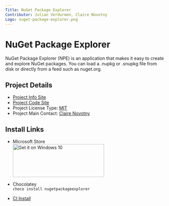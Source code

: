 ```yaml
---
Title: NuGet Package Explorer
Contributor: Julian Verdurmen, Claire Novotny
Logo: nuget-package-explorer.png
---
```


# NuGet Package Explorer

NuGet Package Explorer (NPE) is an application that makes it easy to create and explore NuGet packages. You can load a .nupkg or .snupkg file from disk or directly from a feed such as nuget.org.

## Project Details
* [Project Info Site](https://wpl.codeplex.com/) 
* [Project Code Site](https://github.com/NuGetPackageExplorer/NuGetPackageExplorer) 
* Project License Type: [MIT](https://github.com/NuGetPackageExplorer/NuGetPackageExplorer/blob/master/LICENSE.txt)
* Project Main Contact: [Claire Novotny](https://github.com/clairernovotny)

## Install Links

* Microsoft Store <br />
  <a href="https://www.microsoft.com/store/apps/9wzdncrdmdm3?ocid=badge"><img height="104" width="288" src="https://assets.windowsphone.com/f2f77ec7-9ba9-4850-9ebe-77e366d08adc/English_Get_it_Win_10_InvariantCulture_Default.png" alt="Get it on Windows 10"></a>

* Chocolatey <br />
  `choco install nugetpackageexplorer`

* [CI Install](https://nugetpackageexplorer.blob.core.windows.net/nightly/install.html)